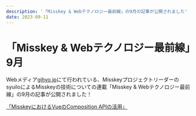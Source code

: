 ```yaml
---
description: '「Misskey & Webテクノロジー最前線」の9月の記事が公開されました'
date: 2023-09-11
---
```


# 「Misskey & Webテクノロジー最前線」9月

Webメディア[gihyo.jp](https://gihyo.jp/)にて行われている、MisskeyプロジェクトリーダーのsyuiloによるMisskeyの技術についての連載「Misskey & Webテクノロジー最前線」の9月の記事が公開されました！

[「MisskeyにおけるVueのComposition APIの活用」](https://gihyo.jp/article/2023/09/misskey-06?summary)
